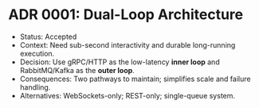# ADR 0001: Dual-Loop Architecture

- Status: Accepted
- Context: Need sub-second interactivity and durable long-running execution.
- Decision: Use gRPC/HTTP as the low-latency **inner loop** and RabbitMQ/Kafka as the **outer loop**.
- Consequences: Two pathways to maintain; simplifies scale and failure handling.
- Alternatives: WebSockets-only; REST-only; single-queue system.
